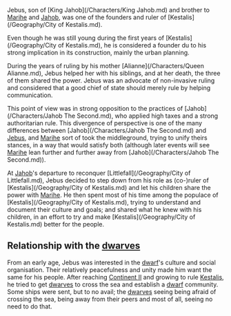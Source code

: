 Jebus, son of [King Jahob](/Characters/King Jahob.md) and brother to [Marihe](/Characters/Marihe.md) and [Jahob](), was one of the founders and ruler of [Kestalis](/Geography/City of Kestalis.md).

Even though he was still young during the first years of [Kestalis](/Geography/City of Kestalis.md), he is considered a founder du to his strong implication in its construction, mainly the urban planning.

During the years of ruling by his mother [Alianne](/Characters/Queen Alianne.md), Jebus helped her with his siblings, and at her death, the three of them shared the power.
Jebus was an advocate of non-invasive ruling and considered that a good chief of state should merely rule by helping communication.

This point of view was in strong opposition to the practices of [Jahob](/Characters/Jahob The Second.md), who applied high taxes and a strong authoritarian rule.
This divergence of perspective is one of the many differences between [Jahob](/Characters/Jahob The Second.md) and [Jebus](/Characters/Jebus.md), and [Marihe](/Characters/Marihe.md) sort of took the middleground, trying to unify theirs stances, in a way that would satisfy both (although later events will see [Marihe](/Characters/Marihe.md) lean further and further away from [Jahob](/Characters/Jahob The Second.md)). 

At [Jahob]()'s departure to reconquer [Littlefall](/Geography/City of Littlefall.md), Jebus decided to step down from his role as (co-)ruler of [Kestalis](/Geography/City of Kestalis.md) and let his children share the power with [Marihe](/Characters/Marihe.md).
He then spent most of his time among the populace of [Kestalis](/Geography/City of Kestalis.md), trying to understand and document their culture and goals; and shared what he knew with his children, in an effort to try and make [Kestalis](/Geography/City of Kestalis.md) better for the people.

 

## Relationship with the [dwarves](/Species/Dwarves.md)

From an early age, Jebus was interested in the [dwarf](/Species/Dwarves.md)'s culture and social organisation.
Their relatively peacefulness and unity made him want the same for his people.
After reaching [Continent II]() and growing to rule [Kestalis](), he tried to get [dwarves]() to cross the sea and establish a [dwarf]() community.
Some ships were sent, but to no avail; the [dwarves]() seeing being afraid of crossing the sea, being away from their peers and most of all, seeing no need to do that.

